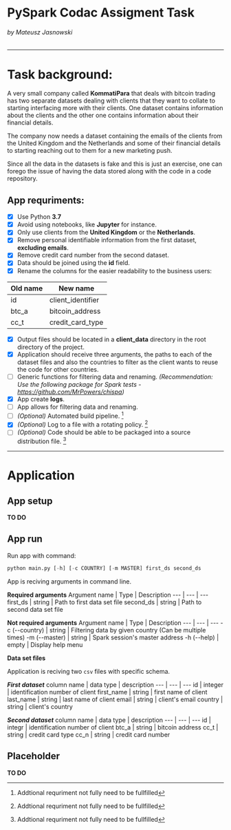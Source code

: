 # PySpark Codac Assigment Task
###### *by Mateusz Jasnowski*
---
# Task background:
A very small company called **KommatiPara** that deals with bitcoin trading has two separate datasets dealing with clients that they want to collate to starting interfacing more with their clients. One dataset contains information about the clients and the other one contains information about their financial details.

The company now needs a dataset containing the emails of the clients from the United Kingdom and the Netherlands and some of their financial details to starting reaching out to them for a new marketing push.

Since all the data in the datasets is fake and this is just an exercise, one can forego the issue of having the data stored along with the code in a code repository.
## App requriments:
- [x] Use Python **3.7**
- [x] Avoid using notebooks, like **Jupyter** for instance.
- [x] Only use clients from the **United Kingdom** or the **Netherlands**.
- [x] Remove personal identifiable information from the first dataset, **excluding emails**.
- [x] Remove credit card number from the second dataset.
- [x] Data should be joined using the **id** field.
- [x] Rename the columns for the easier readability to the business users:

|Old name|New name|
|--|--|
|id|client_identifier|
|btc_a|bitcoin_address|
|cc_t|credit_card_type|

- [x] Output files should be located in a **client_data** directory in the root directory of the project.
- [x] Application should receive three arguments, the paths to each of the dataset files and also the countries to filter as the client wants to reuse the code for other countries.
- [ ] Generic functions for filtering data and renaming.
*(Recommendation: Use the following package for Spark tests - https://github.com/MrPowers/chispa)*
- [x] App create **logs**.
- [ ] App allows for filtering data and renaming.
- [ ] *(Optional)* Automated build pipeline. [^1]
- [x] *(Optional)* Log to a file with a rotating policy. [^1]
- [ ] *(Optional)* Code should be able to be packaged into a source distribution file. [^1]

[^1]: Addtional requriment not fully need to be fullfilled
---
# Application
## App setup
**TO DO**

## App run

Run app with command:
```python
python main.py [-h] [-c COUNTRY] [-m MASTER] first_ds second_ds
```

App is reciving arguments in command line.

**Required arguments**
Argument name | Type | Description
--- | --- | ---
first_ds | string | Path to first data set file
second_ds | string | Path to second data set file

**Not required arguments**
Argument name | Type | Description
--- | --- | ---
-c (--country) | string | Filtering data by given country (Can be multiple times)
-m (--master) | string | Spark session's master address
-h (--help) | empty | Display help menu

**Data set files**

Application is reciving two ```csv``` files with specific schema.

***First dataset***
column name | data type | description
--- | --- | ---
id | integer | identification number of client
first_name | string | first name of client
last_name | string | last name of client
email | string | client's email
country | string | client's country

***Second dataset***
column name | data type | description
--- | --- | ---
id | integr | identification number of client
btc_a | string | bitcoin address
cc_t | string | credit card type
cc_n | string | credit card number

## Placeholder

**TO DO**

